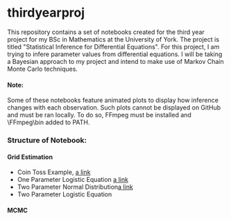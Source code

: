 # thirdyearproj
This repository contains a set of notebooks created for the third year project for my BSc in Mathematics at the University of York. The project is titled "Statistical Inference for Differential Equations". For this project, I am trying to infere parameter values from differential equations. I will be taking a Bayesian approach to my project and intend to make use of Markov Chain Monte Carlo techniques.

#### Note:
Some of these notebooks feature animated plots to display how inference changes with each observation. Such plots cannot be displayed on GitHub and must be ran locally. To do so, FFmpeg must be installed and \FFmpeg\bin added to PATH.

### Structure of Notebook:

#### Grid Estimation 
- Coin Toss Example, [a link](https://github.com/thomasarmstrong98/thirdyearproj/blob/master/bayesian_coin_toss_bias.ipynb)
- One Parameter Logistic Equation [a link](https://github.com/thomasarmstrong98/thirdyearproj/blob/master/bayesian_logistic_eqn_grid.ipynb)
- Two Parameter Normal Distribution[a link](https://github.com/thomasarmstrong98/thirdyearproj/blob/master/grid_approx_two_param_normal.ipynb)
- Two Parameter Logistic Equation
  
#### MCMC
